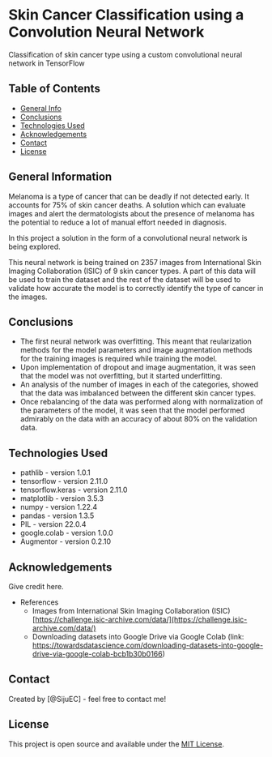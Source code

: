 # Skin Cancer Classification using a Convolution Neural Network
Classification of skin cancer type using a custom convolutional neural network in TensorFlow

## Table of Contents
* [General Info](#general-information)
* [Conclusions](#conclusions)
* [Technologies Used](#technologies-used)
* [Acknowledgements](#acknowledgements)
* [Contact](#Contact)
* [License](#License)

<!-- You can include any other section that is pertinent to your problem -->

## General Information
Melanoma is a type of cancer that can be deadly if not detected early. It accounts for 75% of skin cancer deaths. A solution which can evaluate images and alert the dermatologists about the presence of melanoma has the potential to reduce a lot of manual effort needed in diagnosis. 

In this project a solution in the form of a convolutional neural network is being explored.

This neural network is being trained on 2357 images from International Skin Imaging Collaboration (ISIC) of 9 skin cancer types. A part of this data will be used to train the dataset and the rest of the dataset will be used to validate how accurate the model is to correctly identify the type of cancer in the images.


## Conclusions
- The first neural network was overfitting. This meant that reularization methods for the model parameters and image augmentation methods for the training images is required while training the model.
- Upon implementation of dropout and image augmentation, it was seen that the model was not overfitting, but it started underfitting.
- An analysis of the number of images in each of the categories, showed that the data was imbalanced between the different skin cancer types.
- Once rebalancing of the data was performed along with normalization of the parameters of the model, it was seen that the model performed admirably on the data with an accuracy of about 80% on the validation data.

<!-- You don't have to answer all the questions - just the ones relevant to your project. -->


## Technologies Used
- pathlib - version 1.0.1
- tensorflow - version 2.11.0
- tensorflow.keras - version 2.11.0
- matplotlib - version 3.5.3
- numpy - version 1.22.4
- pandas - version 1.3.5
- PIL - version 22.0.4
- google.colab - version 1.0.0
- Augmentor - version 0.2.10

<!-- As the libraries versions keep on changing, it is recommended to mention the version of library used in this project -->

## Acknowledgements
Give credit here.
<!-- This project was inspired by... -->
- References
  - Images from International Skin Imaging Collaboration (ISIC) [https://challenge.isic-archive.com/data/](https://challenge.isic-archive.com/data/)
  - Downloading datasets into Google Drive via Google Colab (link: https://towardsdatascience.com/downloading-datasets-into-google-drive-via-google-colab-bcb1b30b0166)
<!-- This project was based on [this tutorial](https://www.example.com). -->


## Contact
Created by [@SijuEC] - feel free to contact me!


<!-- Optional -->
## License
This project is open source and available under the [MIT License]().

<!-- You don't have to include all sections - just the one's relevant to your project -->
